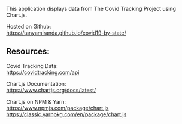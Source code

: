 This application displays data from The Covid Tracking Project using Chart.js.

Hosted on Github:<br/>
https://tanyamiranda.github.io/covid19-by-state/

## Resources:

Covid Tracking Data:<br/>
https://covidtracking.com/api

Chart.js Documentation:<br/>
https://www.chartjs.org/docs/latest/

Chart.js on NPM & Yarn:<br/> 
https://www.npmjs.com/package/chart.js <br/>
https://classic.yarnpkg.com/en/package/chart.js
